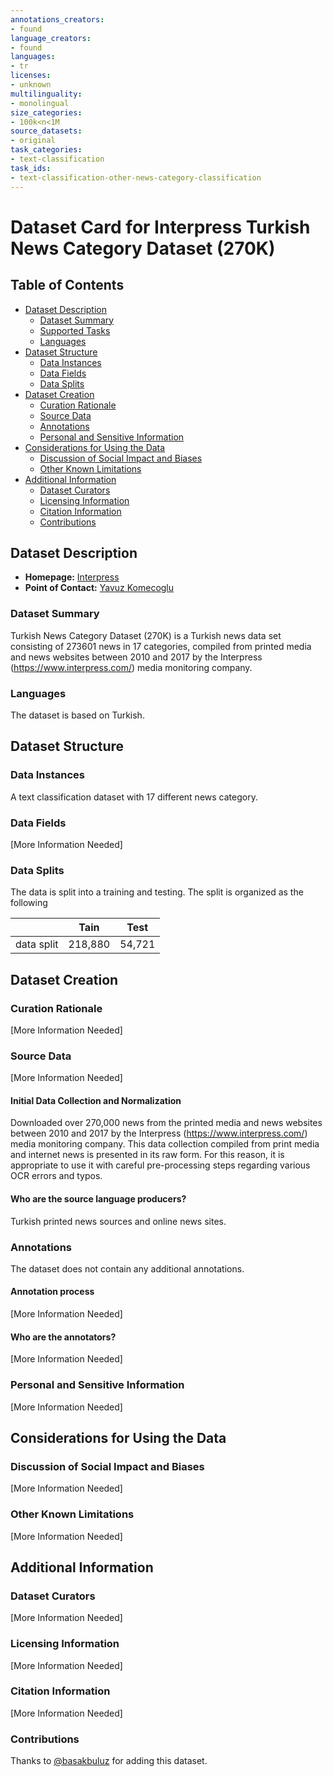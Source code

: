 ```yaml
---
annotations_creators:
- found
language_creators:
- found
languages:
- tr
licenses:
- unknown
multilinguality:
- monolingual
size_categories:
- 100k<n<1M
source_datasets:
- original
task_categories:
- text-classification
task_ids:
- text-classification-other-news-category-classification
---
```


# Dataset Card for Interpress Turkish News Category Dataset (270K)

## Table of Contents
- [Dataset Description](#dataset-description)
  - [Dataset Summary](#dataset-summary)
  - [Supported Tasks](#supported-tasks-and-leaderboards)
  - [Languages](#languages)
- [Dataset Structure](#dataset-structure)
  - [Data Instances](#data-instances)
  - [Data Fields](#data-instances)
  - [Data Splits](#data-instances)
- [Dataset Creation](#dataset-creation)
  - [Curation Rationale](#curation-rationale)
  - [Source Data](#source-data)
  - [Annotations](#annotations)
  - [Personal and Sensitive Information](#personal-and-sensitive-information)
- [Considerations for Using the Data](#considerations-for-using-the-data)
  - [Discussion of Social Impact and Biases](#discussion-of-social-impact-and-biases)
  - [Other Known Limitations](#other-known-limitations)
- [Additional Information](#additional-information)
  - [Dataset Curators](#dataset-curators)
  - [Licensing Information](#licensing-information)
  - [Citation Information](#citation-information)
  - [Contributions](#contributions)

## Dataset Description

- **Homepage:** [Interpress](https://www.interpress.com/)
- **Point of Contact:** [Yavuz Komecoglu](mailto:yavuz.komecoglu@kodiks.com)

### Dataset Summary

Turkish News Category Dataset (270K) is a Turkish news data set consisting of 273601 news in 17 categories, compiled from printed media and news websites between 2010 and 2017 by the Interpress (https://www.interpress.com/) media monitoring company.

### Languages

The dataset is based on Turkish.

## Dataset Structure

### Data Instances

A text classification dataset with 17 different news category. 

### Data Fields

[More Information Needed]

### Data Splits

The data is split into a training and testing. The split is organized as the following 

|           | Tain    | Test  |
|---------- | ------- | ----- |
|data split | 218,880 | 54,721|

## Dataset Creation

### Curation Rationale

[More Information Needed]

### Source Data

[More Information Needed]

#### Initial Data Collection and Normalization

Downloaded over 270,000 news from the printed media and news websites between 2010 and 2017 by the Interpress (https://www.interpress.com/) media monitoring company. This data collection compiled from print media and internet news is presented in its raw form. For this reason, it is appropriate to use it with careful pre-processing steps regarding various OCR errors and typos.


#### Who are the source language producers?

Turkish printed news sources and online news sites. 

### Annotations

The dataset does not contain any additional annotations.

#### Annotation process

[More Information Needed]

#### Who are the annotators?

[More Information Needed]

### Personal and Sensitive Information

[More Information Needed]

## Considerations for Using the Data

### Discussion of Social Impact and Biases

[More Information Needed]

### Other Known Limitations

[More Information Needed]

## Additional Information

### Dataset Curators

[More Information Needed]

### Licensing Information

[More Information Needed]

### Citation Information

[More Information Needed]

### Contributions

Thanks to [@basakbuluz](https://github.com/basakbuluz) for adding this dataset.